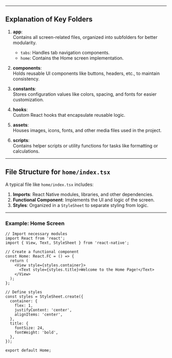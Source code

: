 
---

## Explanation of Key Folders

1. **app**:  
   Contains all screen-related files, organized into subfolders for better modularity.  
   - `tabs`: Handles tab navigation components.  
   - `home`: Contains the Home screen implementation.

2. **components**:  
   Holds reusable UI components like buttons, headers, etc., to maintain consistency.

3. **constants**:  
   Stores configuration values like colors, spacing, and fonts for easier customization.

4. **hooks**:  
   Custom React hooks that encapsulate reusable logic.

5. **assets**:  
   Houses images, icons, fonts, and other media files used in the project.

6. **scripts**:  
   Contains helper scripts or utility functions for tasks like formatting or calculations.

---

## File Structure for `home/index.tsx`

A typical file like `home/index.tsx` includes:  

1. **Imports**: React Native modules, libraries, and other dependencies.  
2. **Functional Component**: Implements the UI and logic of the screen.  
3. **Styles**: Organized in a `StyleSheet` to separate styling from logic.

---

### Example: Home Screen

```tsx
// Import necessary modules
import React from 'react';
import { View, Text, StyleSheet } from 'react-native';

// Create a functional component
const Home: React.FC = () => {
  return (
    <View style={styles.container}>
      <Text style={styles.title}>Welcome to the Home Page!</Text>
    </View>
  );
};

// Define styles
const styles = StyleSheet.create({
  container: {
    flex: 1,
    justifyContent: 'center',
    alignItems: 'center',
  },
  title: {
    fontSize: 24,
    fontWeight: 'bold',
  },
});

export default Home;

